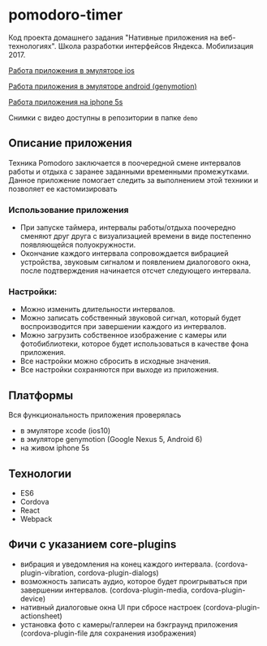 # pomodoro-timer

Код проекта домашнего задания "Нативные приложения на веб-технологиях".
Школа разработки интерфейсов Яндекса. Мобилизация 2017.

[Работа приложения в эмуляторе ios](http://s.csssr.ru/U3NKQ7G80/20170726004818.mp4)

[Работа приложения в эмуляторе android (genymotion)](http://s.csssr.ru/U3NKQ7G80/20170726005553.mp4)

[Работа приложения на iphone 5s](http://s.csssr.ru/U3NKQ7G80/20170726011943.mp4)

Снимки с видео доступны в репозитории в папке `demo`

## Описание приложения

Техника Pomodoro заключается в поочередной смене интервалов работы и отдыха с
заранее заданными временными промежутками. Данное приложение помогает следить
за выполнением этой техники и позволяет ее кастомизировать

### Использование приложения
- При запуске таймера, интервалы работы/отдыха поочередно сменяют друг друга с визуализацией времени
в виде постепенно появляющейся полуокружности.
- Окончание каждого интервала сопровождается вибрацией устройства, звуковым сигналом и появлением диалогового окна,
после подтверждения начинается отсчет следующего интервала.

### Настройки:
- Можно изменить длительности интервалов.
- Можно записать собственный звуковой сигнал, который будет воспроизводится при завершении каждого из интервалов.
- Можно загрузить собственное изображение с камеры или фотобиблиотеки, которое будет использоваться в качестве фона приложения.
- Все настройки можно сбросить в исходные значения.
- Все настройки сохраняются при выходе из приложения.

## Платформы
Вся функциональность приложения проверялась
- в эмуляторе xcode (ios10)
- в эмуляторе genymotion (Google Nexus 5, Android 6)
- на живом iphone 5s

## Технологии
- ES6
- Cordova
- React
- Webpack

## Фичи с указанием сore-plugins
- вибрация и уведомления на конец каждого интервала.
(cordova-plugin-vibration, cordova-plugin-dialogs)
- возможность записать аудио, которое будет проигрываться при завершении интервалов.
(cordova-plugin-media, cordova-plugin-device)
- нативный диалоговые окна UI при сбросе настроек (cordova-plugin-actionsheet)
- установка фото с камеры/галлереи на бэкграунд приложения
(cordova-plugin-file для сохранения изображения)
